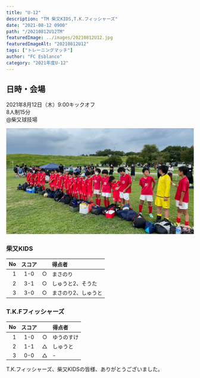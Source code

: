 ```yaml
---
title: "U-12"
description: "TM 柴又KIDS,T.K.フィッシャーズ"
date: "2021-08-12 0900"
path: "/20210812U12TM"
featuredImage: ../images/20210812U12.jpg
featuredImageAlt: "20210812U12"
tags: ["トレーニングマッチ"]
author: "FC Esblanco"
category: "2021年度U-12"
---
```


## 日時・会場

2021年8月12日（木）9:00キックオフ<br>
8人制15分<br>
@柴又球技場

![20210812U12](../images/20210812U12b.jpg "U12")

### 柴又KIDS

|No | スコア |   | 得点者  |
|--:|:------:|:-:|:--------|
| 1 | 1-0    | ○ |まさのり|
| 2 | 3-1    | ○ |しゅうと2、そうた|
| 3 | 3-0    | ○ |まさのり2、しゅうと|

<script src="https://adm.shinobi.jp/s/f9835040bccb6582c56df68b8f5ecca7"></script>


### T.K.Fフィッシャーズ

|No | スコア |   | 得点者  |
|--:|:------:|:-:|:--------|
| 1 | 1-0    | ○ |ゆうのすけ|
| 2 | 1-1    | △ |しゅうと|
| 3 | 0-0    | △ |-|



T.K.フィッシャーズ、柴又KIDSの皆様、ありがとうございました。
